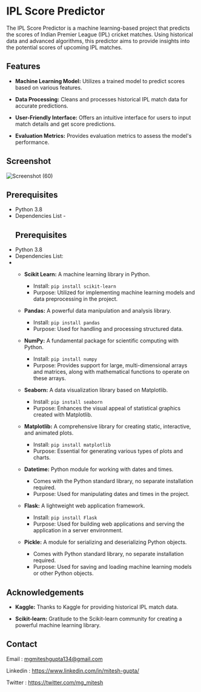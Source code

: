 
# IPL Score Predictor

The IPL Score Predictor is a machine learning-based project that predicts the scores of Indian Premier League (IPL) cricket matches. Using historical data and advanced algorithms, this predictor aims to provide insights into the potential scores of upcoming IPL matches.
## Features

- **Machine Learning Model:** Utilizes a trained model to predict scores based on various features.

- **Data Processing:** Cleans and processes historical IPL match data for accurate predictions.
- **User-Friendly Interface:** Offers an intuitive interface for users to input match details and get score predictions.
- **Evaluation Metrics:** Provides evaluation metrics to assess the model's performance.

## Screenshot

![Screenshot (60)](https://github.com/miteshgupta07/IPL-Score-Predictor/assets/111682782/70eedc83-7528-4cb7-8ae0-2ca4af57cb74)


## Prerequisites
- Python 3.8
- Dependencies List -
  ## Prerequisites
- Python 3.8
- Dependencies List:
- 
  - **Scikit Learn:** A machine learning library in Python.
    - Install: `pip install scikit-learn`
    - Purpose: Utilized for implementing machine learning models and data preprocessing in the project.

  - **Pandas:** A powerful data manipulation and analysis library.
    - Install: `pip install pandas`
    - Purpose: Used for handling and processing structured data.

  - **NumPy:** A fundamental package for scientific computing with Python.
    - Install: `pip install numpy`
    - Purpose: Provides support for large, multi-dimensional arrays and matrices, along with mathematical functions to operate on these arrays.

  - **Seaborn:** A data visualization library based on Matplotlib.
    - Install: `pip install seaborn`
    - Purpose: Enhances the visual appeal of statistical graphics created with Matplotlib.

  - **Matplotlib:** A comprehensive library for creating static, interactive, and animated plots.
    - Install: `pip install matplotlib`
    - Purpose: Essential for generating various types of plots and charts.
      
  - **Datetime:** Python module for working with dates and times.
    - Comes with the Python standard library, no separate installation required.
    - Purpose: Used for manipulating dates and times in the project.

  - **Flask:** A lightweight web application framework.
    - Install: `pip install Flask`
    - Purpose: Used for building web applications and serving the application in a server environment.

  - **Pickle:** A module for serializing and deserializing Python objects.
    - Comes with Python standard library, no separate installation required.
    - Purpose: Used for saving and loading machine learning models or other Python objects.

## Acknowledgements


- **Kaggle:** Thanks to Kaggle for providing historical IPL match data.

- **Scikit-learn:** Gratitude to the Scikit-learn community for creating a powerful machine learning library.
## Contact
Email : mgmiteshgupta134@gmail.com

Linkedin : https://www.linkedin.com/in/mitesh-gupta/

Twitter : https://twitter.com/mg_mitesh
